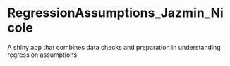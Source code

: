 # RegressionAssumptions_Jazmin_Nicole
A shiny app  that combines data checks and preparation in understanding regression assumptions
